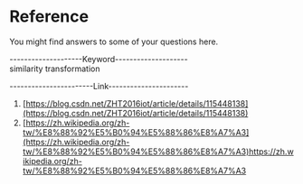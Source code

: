 # Reference  
You might find answers to some of your questions here.  
  
--------------------Keyword--------------------  
similarity transformation  

-----------------------Link----------------------  
1. [https://blog.csdn.net/ZHT2016iot/article/details/115448138](https://blog.csdn.net/ZHT2016iot/article/details/115448138)
2. [https://zh.wikipedia.org/zh-tw/%E8%88%92%E5%B0%94%E5%88%86%E8%A7%A3](https://zh.wikipedia.org/zh-tw/%E8%88%92%E5%B0%94%E5%88%86%E8%A7%A3)https://zh.wikipedia.org/zh-tw/%E8%88%92%E5%B0%94%E5%88%86%E8%A7%A3
